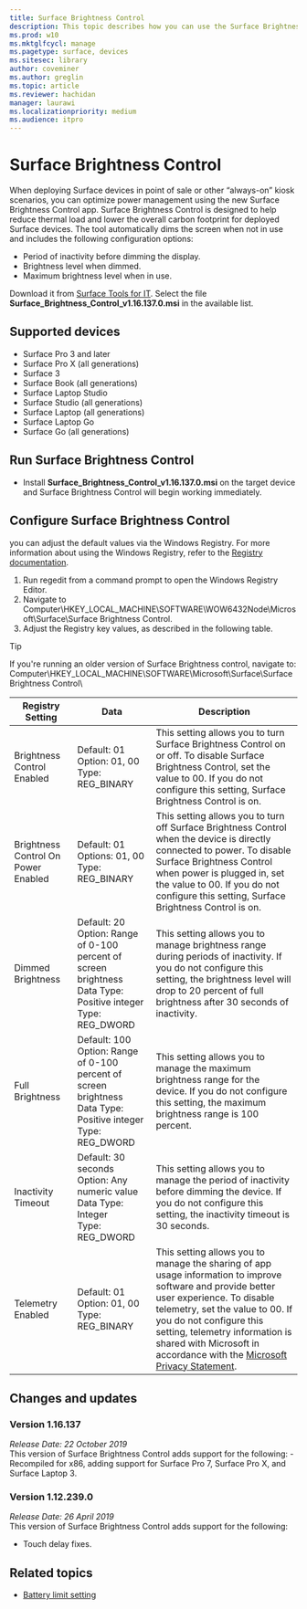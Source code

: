 ```yaml
---
title: Surface Brightness Control
description: This topic describes how you can use the Surface Brightness Control app to manage display brightness in point-of-sale and kiosk scenarios.
ms.prod: w10
ms.mktglfcycl: manage
ms.pagetype: surface, devices
ms.sitesec: library
author: coveminer
ms.author: greglin
ms.topic: article
ms.reviewer: hachidan
manager: laurawi
ms.localizationpriority: medium
ms.audience: itpro
---
```


# Surface Brightness Control

When deploying Surface devices in point of sale or other “always-on”
kiosk scenarios, you can optimize power management using the new Surface
Brightness Control app. Surface Brightness Control is designed to help reduce thermal load and lower the overall carbon footprint for deployed Surface devices. The tool automatically dims the screen when not in use and includes the following configuration options:

- Period of inactivity before dimming the display.
- Brightness level when dimmed.
- Maximum brightness level when in use.

Download it from [Surface Tools for IT](https://www.microsoft.com/download/details.aspx?id=46703). Select the file **Surface_Brightness_Control_v1.16.137.0.msi** in the available list.

## Supported devices

- Surface Pro 3 and later
- Surface Pro X (all generations)
- Surface 3
- Surface Book (all generations)
- Surface Laptop Studio
- Surface Studio (all generations)
- Surface Laptop (all generations)
- Surface Laptop Go
- Surface Go (all generations)


## Run Surface Brightness Control

- Install **Surface_Brightness_Control_v1.16.137.0.msi** on the target device and Surface Brightness Control
  will begin working immediately.

## Configure Surface Brightness Control

 you can adjust the default values via the Windows Registry. For more
information about using the Windows Registry, refer to the [Registry
documentation](/windows/desktop/sysinfo/registry).

1. Run regedit from a command prompt to open the Windows Registry Editor.
2. Navigate to Computer\HKEY\_LOCAL\_MACHINE\SOFTWARE\WOW6432Node\Microsoft\Surface\Surface Brightness Control.
3. Adjust the Registry key values, as described in the following table.

> [!TIP]
> If you're running an older version of Surface Brightness control, navigate to: Computer\HKEY\_LOCAL\_MACHINE\SOFTWARE\Microsoft\Surface\Surface Brightness Control\

| Registry Setting | Data| Description  
|-----------|------------|---------------
| Brightness Control Enabled  |  Default: 01  <br> Option: 01, 00 <br> Type: REG_BINARY |  This setting allows you to turn Surface Brightness Control on or off. To disable Surface Brightness Control, set the value to 00. If you do not configure this setting, Surface Brightness Control is on. |
| Brightness Control On Power Enabled| Default: 01 <br> Options: 01, 00 <br> Type: REG_BINARY | This setting allows you to turn off Surface Brightness Control when the device is directly connected to power. To disable Surface Brightness Control when power is plugged in, set the value to 00. If you do not configure this setting, Surface Brightness Control is on. |
| Dimmed Brightness   | Default: 20  <br>Option: Range of 0-100 percent of screen brightness <br> Data Type: Positive integer <br> Type: REG_DWORD | This setting allows you to manage brightness range during periods of inactivity. If you do not configure this setting, the brightness level will drop to 20 percent of full brightness after 30 seconds of inactivity. |
Full Brightness   | Default: 100  <br>Option: Range of 0-100 percent of screen brightness <br> Data Type: Positive integer <br> Type: REG_DWORD  | This setting allows you to manage the maximum brightness range for the device. If you do not configure this setting, the maximum brightness range is 100 percent.|  
| Inactivity Timeout| Default: 30 seconds <br>Option: Any numeric value  <br>Data Type: Integer  <br> Type: REG_DWORD | This setting allows you to manage the period of inactivity before dimming the device. If you do not configure this setting, the inactivity timeout is 30 seconds.|
| Telemetry  Enabled | Default: 01 <br>Option: 01, 00 <br> Type: REG_BINARY  | This setting allows you to manage the sharing of app usage information to improve software and provide better user experience. To disable telemetry, set the value to 00. If you do not configure this setting, telemetry information is shared with Microsoft in accordance with the [Microsoft Privacy Statement](https://privacy.microsoft.com/privacystatement). |

## Changes and updates

### Version 1.16.137<br>

*Release Date: 22 October 2019*<br>
This version of Surface Brightness Control adds support for the following:
-Recompiled for x86, adding support for Surface Pro 7, Surface Pro X, and Surface Laptop 3.

### Version 1.12.239.0

*Release Date: 26 April 2019*<br>
This version of Surface Brightness Control adds support for the following:

- Touch delay fixes.

## Related topics

- [Battery limit setting](battery-limit.md)
